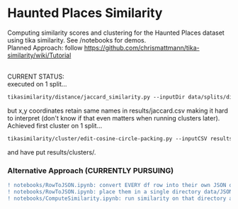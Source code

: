# Haunted Places Similarity
Computing similarity scores and clustering for the Haunted Places dataset using tika similarity. See /notebooks for demos.<br>
Planned Approach: follow https://github.com/chrismattmann/tika-similarity/wiki/Tutorial <br><br>

CURRENT STATUS:<br>
executed on 1 split...
```diff
tikasimilarity/distance/jaccard_similarity.py --inputDir data/splits/dir_001 --outCSV results/jaccard.csv
```
but x,y coordinates retain same names in results/jaccard.csv making it hard to interpret (don't know if that even matters when running clusters later).<br>
Achieved first cluster on 1 split...
```diff
tikasimilarity/cluster/edit-cosine-circle-packing.py --inputCSV results/jaccard.csv --cluster 2
```
and have put results/clusters/.
<br>

### Alternative Approach (CURRENTLY PURSUING)
```diff
! notebooks/RowToJSON.ipynb: convert EVERY df row into their own JSON object
! notebooks/RowToJSON.ipynb: place them in a single directory data/JSON/ in batches data/JSON/dir_{partition}/
! notebooks/ComputeSimilarity.ipynb: run similarity on that directory and place in results/{metric}_{partition}.csv
```
